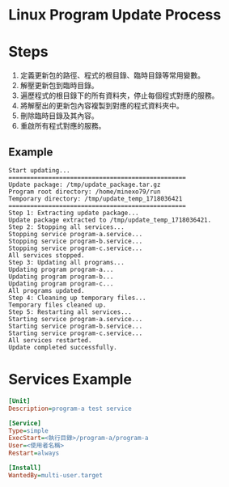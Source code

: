 # Linux Program Update Process

# Steps
1. 定義更新包的路徑、程式的根目錄、臨時目錄等常用變數。
2. 解壓更新包到臨時目錄。
3. 遍歷程式的根目錄下的所有資料夾，停止每個程式對應的服務。
4. 將解壓出的更新包內容複製到對應的程式資料夾中。
5. 刪除臨時目錄及其內容。
6. 重啟所有程式對應的服務。

## Example
```log
Start updating...
=================================================
Update package: /tmp/update_package.tar.gz
Program root directory: /home/minexo79/run
Temporary directory: /tmp/update_temp_1718036421
=================================================
Step 1: Extracting update package...
Update package extracted to /tmp/update_temp_1718036421.
Step 2: Stopping all services...
Stopping service program-a.service...
Stopping service program-b.service...
Stopping service program-c.service...
All services stopped.
Step 3: Updating all programs...
Updating program program-a...
Updating program program-b...
Updating program program-c...
All programs updated.
Step 4: Cleaning up temporary files...
Temporary files cleaned up.
Step 5: Restarting all services...
Starting service program-a.service...
Starting service program-b.service...
Starting service program-c.service...
All services restarted.
Update completed successfully.
```

# Services Example
```ini
[Unit]
Description=program-a test service

[Service]
Type=simple
ExecStart=<執行目錄>/program-a/program-a
User=<使用者名稱>
Restart=always

[Install]
WantedBy=multi-user.target
```